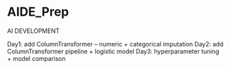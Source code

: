 # AIDE_Prep
AI DEVELOPMENT 


Day1: add ColumnTransformer – numeric + categorical imputation
Day2: add ColumnTransformer pipeline + logistic model
Day3: hyperparameter tuning + model comparison
